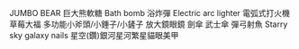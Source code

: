 JUMBO BEAR 巨大熊軟糖
Bath bomb  浴炸彈
Electric arc lighter 電弧式打火機
草莓大福
多功能小斧頭/小錘子/小鏟子
放大鏡眼鏡
劍傘 武士傘
彈弓射魚
Starry sky galaxy nails 星空(鑽)銀河星河繁星貓眼美甲
